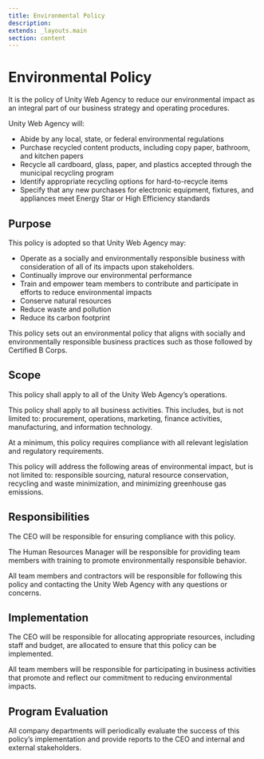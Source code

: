 ```yaml
---
title: Environmental Policy
description:
extends: _layouts.main
section: content
---
```


# Environmental Policy

It is the policy of Unity Web Agency to reduce our environmental impact as an integral part of our business strategy and operating procedures.

Unity Web Agency will:

- Abide by any local, state, or federal environmental regulations
- Purchase recycled content products, including copy paper, bathroom, and kitchen papers
- Recycle all cardboard, glass, paper, and plastics accepted through the municipal recycling program
- Identify appropriate recycling options for hard-to-recycle items
- Specify that any new purchases for electronic equipment, fixtures, and appliances meet Energy Star or High Efficiency standards

## Purpose

This policy is adopted so that Unity Web Agency may:

- Operate as a socially and environmentally responsible business with consideration of all of its impacts upon stakeholders.
- Continually improve our environmental performance
- Train and empower team members to contribute and participate in efforts to reduce environmental impacts
- Conserve natural resources
- Reduce waste and pollution
- Reduce its carbon footprint

This policy sets out an environmental policy that aligns with socially and environmentally responsible business practices such as those followed by Certified B Corps.

## Scope

This policy shall apply to all of the Unity Web Agency’s operations.

This policy shall apply to all business activities. This includes, but is not limited to: procurement, operations, marketing, finance activities, manufacturing, and information technology.

At a minimum, this policy requires compliance with all relevant legislation and regulatory requirements.

This policy will address the following areas of environmental impact, but is not limited to: responsible sourcing, natural resource conservation, recycling and waste minimization, and minimizing greenhouse gas emissions.

## Responsibilities

The CEO will be responsible for ensuring compliance with this policy.

The Human Resources Manager will be responsible for providing team members with training to promote environmentally responsible behavior.

All team members and contractors will be responsible for following this policy and contacting the Unity Web Agency with any questions or concerns.

## Implementation

The CEO will be responsible for allocating appropriate resources, including staff and budget, are allocated to ensure that this policy can be implemented.

All team members will be responsible for participating in business activities that promote and reflect our commitment to reducing environmental impacts.

## Program Evaluation

All company departments will periodically evaluate the success of this policy’s implementation and provide reports to the CEO and internal and external stakeholders.
